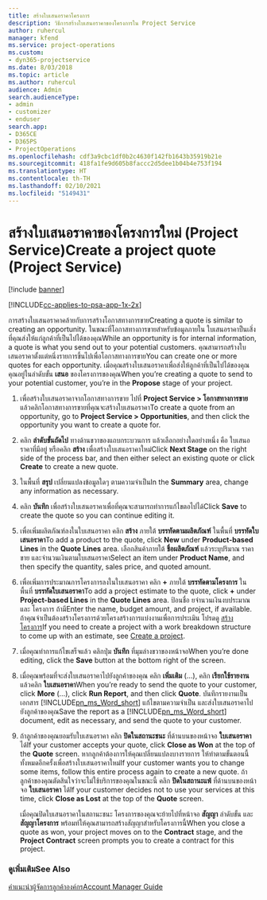 ```yaml
---
title: สร้างใบเสนอราคาโครงการ
description: วิธีการสร้างใบเสนอราคาของโครงการใน Project Service
author: ruhercul
manager: kfend
ms.service: project-operations
ms.custom:
- dyn365-projectservice
ms.date: 8/03/2018
ms.topic: article
ms.author: ruhercul
audience: Admin
search.audienceType:
- admin
- customizer
- enduser
search.app:
- D365CE
- D365PS
- ProjectOperations
ms.openlocfilehash: cdf3a9cbc1df0b2c4630f142fb1643b35919b21e
ms.sourcegitcommit: 418fa1fe9d605b8faccc2d5dee1b04b4e753f194
ms.translationtype: HT
ms.contentlocale: th-TH
ms.lasthandoff: 02/10/2021
ms.locfileid: "5149431"
---
```

# <a name="create-a-project-quote-project-service"></a><span data-ttu-id="f90c4-103">สร้างใบเสนอราคาของโครงการใหม่ (Project Service)</span><span class="sxs-lookup"><span data-stu-id="f90c4-103">Create a project quote (Project Service)</span></span>

[!include [banner](../includes/psa-now-project-operations.md)]

[!INCLUDE[cc-applies-to-psa-app-1x-2x](../includes/cc-applies-to-psa-app-1x-2x.md)]

<span data-ttu-id="f90c4-104">การสร้างใบเสนอราคาคล้ายกับการสร้างโอกาสทางการขาย</span><span class="sxs-lookup"><span data-stu-id="f90c4-104">Creating a quote is similar to creating an opportunity.</span></span> <span data-ttu-id="f90c4-105">ในขณะที่โอกาสทางการขายสำหรับข้อมูลภายใน ใบเสนอราคาป็นเสิ่งที่คุณส่งให้แก่ลูกค้าที่เป็นไปได้ของคุณ</span><span class="sxs-lookup"><span data-stu-id="f90c4-105">While an opportunity is for internal information, a quote is what you send out to your potential customers.</span></span> <span data-ttu-id="f90c4-106">คุณสามารถสร้างใบเสนอราคาตั้งแต่หนึ่งรายการขึ้นไปเพื่อโอกาสทางการขาย</span><span class="sxs-lookup"><span data-stu-id="f90c4-106">You can create one or more quotes for each opportunity.</span></span> <span data-ttu-id="f90c4-107">เมื่อคุณสร้างใบเสนอราคาเพื่อส่งให้ลูกค้าที่เป็นไปได้ของคุณ คุณอยู่ในลำดับขั้น **เสนอ** ของโครงการของคุณ</span><span class="sxs-lookup"><span data-stu-id="f90c4-107">When you’re creating a quote to send to your potential customer, you’re in the **Propose** stage of your project.</span></span>  
  
1. <span data-ttu-id="f90c4-108">เพื่อสร้างใบเสนอราคาจากโอกาสทางการขาย ไปที่ **Project Service > โอกาสทางการขาย** แล้วคลิกโอกาสทางการขายที่คุณจะสร้างใบเสนอราคา</span><span class="sxs-lookup"><span data-stu-id="f90c4-108">To create a quote from an opportunity, go to **Project Service > Opportunities**, and then click the opportunity you want to create a quote for.</span></span>  
  
2. <span data-ttu-id="f90c4-109">คลิก **ลำดับขั้นถัดไป** ทางด้านขวาของแถบกระบวนการ แล้วเลือกอย่างใดอย่างหนึ่ง คือ ใบเสนอราคาที่มีอยู่ หรือคลิก **สร้าง** เพื่อสร้างใบเสนอราคาใหม่</span><span class="sxs-lookup"><span data-stu-id="f90c4-109">Click **Next Stage** on the right side of the process bar, and then either select an existing quote or click **Create** to create a new quote.</span></span>  
  
3. <span data-ttu-id="f90c4-110">ในพื้นที่ **สรุป** เปลี่ยนแปลงข้อมูลใดๆ ตามความจำเป็น</span><span class="sxs-lookup"><span data-stu-id="f90c4-110">In the **Summary** area, change any information as necessary.</span></span>  
  
4. <span data-ttu-id="f90c4-111">คลิก **บันทึก** เพื่อสร้างใบเสนอราคาเพื่อที่คุณจะสามารถทำการแก้ไขตอไปได้</span><span class="sxs-lookup"><span data-stu-id="f90c4-111">Click **Save** to create the quote so you can continue editing it.</span></span>  
  
5. <span data-ttu-id="f90c4-112">เพื่อเพิ่มผลิตภัณฑ์ลงในใบเสนอราคา คลิก **สร้าง** ภายใต้ **บรรทัดตามผลิตภัณฑ์** ในพื้นที่ **บรรทัดใบเสนอราคา**</span><span class="sxs-lookup"><span data-stu-id="f90c4-112">To add a product to the quote, click **New** under **Product-based Lines** in the **Quote Lines** area.</span></span> <span data-ttu-id="f90c4-113">เลือกสินค้าภายใต้ **ชื่อผลิตภัณฑ์** แล้วระบุปริมาณ ราคาขาย และจำนวนเงินตามใบเสนอราคา</span><span class="sxs-lookup"><span data-stu-id="f90c4-113">Select an item under **Product Name**, and then specify the quantity, sales price, and quoted amount.</span></span>  
  
6. <span data-ttu-id="f90c4-114">เพื่อเพิ่มการประมาณการโครงการลงในใบเสนอราคา คลิก **+** ภายใต้ **บรรทัดตามโครงการ** ในพื้นที่ **บรรทัดใบเสนอราคา**</span><span class="sxs-lookup"><span data-stu-id="f90c4-114">To add a project estimate to the quote, click **+** under **Project-based Lines** in the **Quote Lines** area.</span></span> <span data-ttu-id="f90c4-115">ป้อนชื่อ ยจำนวนเงินงบประมาณ และ โครงการ ถ้ามี</span><span class="sxs-lookup"><span data-stu-id="f90c4-115">Enter the name, budget amount, and project, if available.</span></span> <span data-ttu-id="f90c4-116">ถ้าคุณจำเป็นต้องสร้างโครงการด้วยโครงสร้างการแบ่งงานเพื่อการประเมิน โปรดดู [สร้างโครงการ](../psa/create-project.md)</span><span class="sxs-lookup"><span data-stu-id="f90c4-116">If you need to create a project with a work breakdown structure to come up with an estimate, see [Create a project](../psa/create-project.md).</span></span>  
  
7. <span data-ttu-id="f90c4-117">เมื่อคุณทำการแก้ไขเสร็จแล้ว คลิกปุ่ม **บันทึก** ที่มุมล่างขวาของหน้าจอ</span><span class="sxs-lookup"><span data-stu-id="f90c4-117">When you’re done editing, click the **Save** button at the bottom right of the screen.</span></span>  
  
8. <span data-ttu-id="f90c4-118">เมื่อคุณพร้อมที่จะส่งใบเสนอราคาไปยังลูกค้าของคุณ คลิก **เพิ่มเติม** (...), คลิก **เรียกใช้รายงาน** แล้วคลิก **ใบเสนอราคา**</span><span class="sxs-lookup"><span data-stu-id="f90c4-118">When you’re ready to send the quote to your customer, click **More** (…), click **Run Report**, and then click **Quote**.</span></span> <span data-ttu-id="f90c4-119">บันทึกรายงานเป็นเอกสาร [!INCLUDE[pn_ms_Word_short](../includes/pn-ms-word-short.md)] แก้ไขตามความจำเป็น และส่งใบเสนอราคาไปยังลูกค้าของคุณ</span><span class="sxs-lookup"><span data-stu-id="f90c4-119">Save the report as a [!INCLUDE[pn_ms_Word_short](../includes/pn-ms-word-short.md)] document, edit as necessary, and send the quote to your customer.</span></span>  
  
9. <span data-ttu-id="f90c4-120">ถ้าลูกค้าของคุณยอมรับใบเสนอราคา คลิก **ปิดในสถานะชนะ** ที่ด้านบนของหน้าจอ **ใบเสนอราคา** ได้</span><span class="sxs-lookup"><span data-stu-id="f90c4-120">If your customer accepts your quote, click **Close as Won** at the top of the **Quote** screen.</span></span> <span data-ttu-id="f90c4-121">หากลูกค้าต้องการให้คุณเปลี่ยนแปลงบางรายการ ให้ทำตามขั้นตอนนี้ทั้งหมดอีกครั้งเพื่อสร้างใบเสนอราคาใหม่</span><span class="sxs-lookup"><span data-stu-id="f90c4-121">If your customer wants you to change some items, follow this entire process again to create a new quote.</span></span> <span data-ttu-id="f90c4-122">ถ้าลูกค้าของคุณตัดสินใจว่าจะไม่ใช้บริการของคุณในขณะนี้ คลิก **ปิดในสถานะแพ้** ที่ด้านบนของหน้าจอ **ใบเสนอราคา** ได้</span><span class="sxs-lookup"><span data-stu-id="f90c4-122">If your customer decides not to use your services at this time, click **Close as Lost** at the top of the **Quote** screen.</span></span>  
  
   <span data-ttu-id="f90c4-123">เมื่อคุณปิดใบเสนอราคาในสถานะชนะ โครงการของคุณจะย้ายไปที่หน้าจอ **สัญญา** ลำดับขั้น และ **สัญญาโครงการ** พร้อมท์ให้คุณสามารถสร้างสัญญาสำหรับโครงการนี้</span><span class="sxs-lookup"><span data-stu-id="f90c4-123">When you close a quote as won, your project moves on to the **Contract** stage, and the **Project Contract** screen prompts you to create a contract for this project.</span></span>  
  
### <a name="see-also"></a><span data-ttu-id="f90c4-124">ดูเพิ่มเติม</span><span class="sxs-lookup"><span data-stu-id="f90c4-124">See Also</span></span>  
 [<span data-ttu-id="f90c4-125">คำแนะนำผู้จัดการลูกค้าองค์กร</span><span class="sxs-lookup"><span data-stu-id="f90c4-125">Account Manager Guide</span></span>](../psa/account-manager-guide.md)
